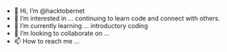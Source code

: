 - 👋 Hi, I’m @hacktobernet
- 👀 I’m interested in ... continuing to learn code and connect with others.
- 🌱 I’m currently learning ... introductory coding
- 💞️ I’m looking to collaborate on ...
- 📫 How to reach me ... 

<!---
hacktobernet/hacktobernet is a ✨ special ✨ repository because its `README.md` (this file) appears on your GitHub profile.
You can click the Preview link to take a look at your changes.
--->
